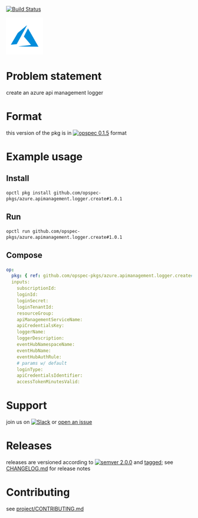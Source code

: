 [![Build Status](https://travis-ci.org/opspec-pkgs/azure.apimanagement.logger.create.svg?branch=master)](https://travis-ci.org/opspec-pkgs/azure.apimanagement.logger.create)

<img src="icon.svg" alt="icon" height="100px">

# Problem statement

create an azure api management logger

# Format

this version of the pkg is in [![opspec 0.1.5](https://img.shields.io/badge/opspec-0.1.5-brightgreen.svg?colorA=6b6b6b&colorB=fc16be)](https://opspec.io/0.1.5/packages.html) format

# Example usage

## Install

```shell
opctl pkg install github.com/opspec-pkgs/azure.apimanagement.logger.create#1.0.1
```

## Run

```
opctl run github.com/opspec-pkgs/azure.apimanagement.logger.create#1.0.1
```

## Compose

```yaml
op:
  pkg: { ref: github.com/opspec-pkgs/azure.apimanagement.logger.create#1.0.1 }
  inputs:
    subscriptionId:
    loginId:
    loginSecret:
    loginTenantId:
    resourceGroup:
    apiManagementServiceName:
    apiCredentialsKey:
    loggerName:
    loggerDescription:
    eventHubNamespaceName:
    eventHubName:
    eventHubAuthRule:
    # params w/ default
    loginType:
    apiCredentialsIdentifier:
    accessTokenMinutesValid:
```

# Support

join us on
[![Slack](https://opspec-slackin.herokuapp.com/badge.svg)](https://opspec-slackin.herokuapp.com/)
or
[open an issue](https://github.com/opspec-pkgs/azure.apimanagement.logger.create/issues)

# Releases

releases are versioned according to
[![semver 2.0.0](https://img.shields.io/badge/semver-2.0.0-brightgreen.svg)](http://semver.org/spec/v2.0.0.html)
and [tagged](https://git-scm.com/book/en/v2/Git-Basics-Tagging); see
[CHANGELOG.md](CHANGELOG.md) for release notes

# Contributing

see
[project/CONTRIBUTING.md](https://github.com/opspec-pkgs/project/blob/master/CONTRIBUTING.md)
